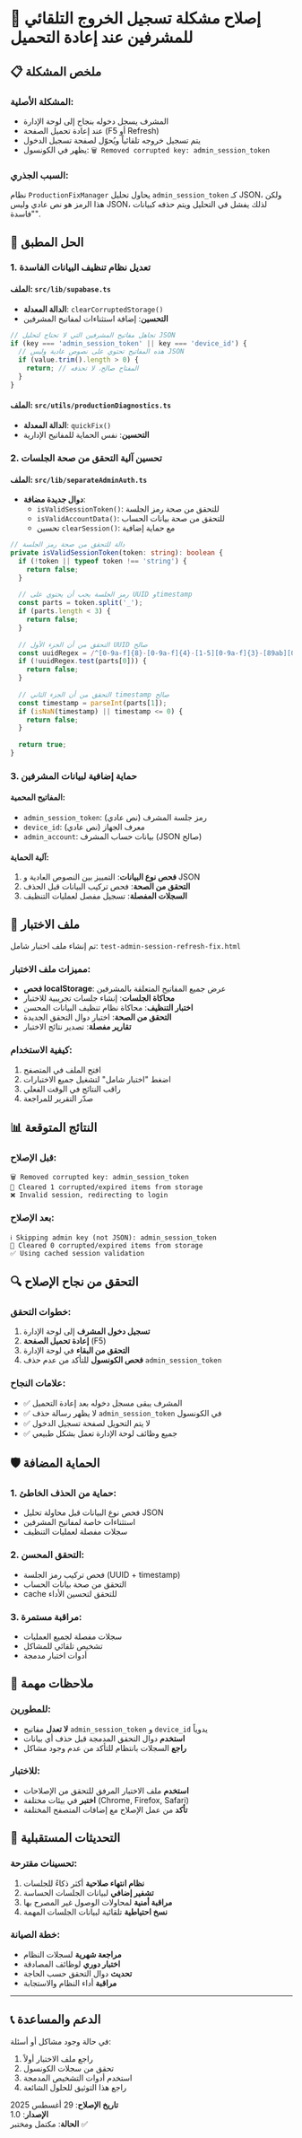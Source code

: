 # 🔧 إصلاح مشكلة تسجيل الخروج التلقائي للمشرفين عند إعادة التحميل

## 📋 ملخص المشكلة

### المشكلة الأصلية:
- المشرف يسجل دخوله بنجاح إلى لوحة الإدارة
- عند إعادة تحميل الصفحة (F5 أو Refresh)
- يتم تسجيل خروجه تلقائياً ويُحوّل لصفحة تسجيل الدخول
- يظهر في الكونسول: `🗑️ Removed corrupted key: admin_session_token`

### السبب الجذري:
نظام `ProductionFixManager` يحاول تحليل `admin_session_token` كـ JSON، ولكن هذا الرمز هو نص عادي وليس JSON، لذلك يفشل في التحليل ويتم حذفه كبيانات "فاسدة".

## 🎯 الحل المطبق

### 1. تعديل نظام تنظيف البيانات الفاسدة

#### الملف: `src/lib/supabase.ts`
- **الدالة المعدلة**: `clearCorruptedStorage()`
- **التحسين**: إضافة استثناءات لمفاتيح المشرفين

```typescript
// تجاهل مفاتيح المشرفين التي لا تحتاج لتحليل JSON
if (key === 'admin_session_token' || key === 'device_id') {
  // هذه المفاتيح تحتوي على نصوص عادية وليس JSON
  if (value.trim().length > 0) {
    return; // المفتاح صالح، لا تحذفه
  }
}
```

#### الملف: `src/utils/productionDiagnostics.ts`
- **الدالة المعدلة**: `quickFix()`
- **التحسين**: نفس الحماية للمفاتيح الإدارية

### 2. تحسين آلية التحقق من صحة الجلسات

#### الملف: `src/lib/separateAdminAuth.ts`
- **دوال جديدة مضافة**:
  - `isValidSessionToken()`: للتحقق من صحة رمز الجلسة
  - `isValidAccountData()`: للتحقق من صحة بيانات الحساب
  - تحسين `clearSession()`: مع حماية إضافية

```typescript
// دالة للتحقق من صحة رمز الجلسة
private isValidSessionToken(token: string): boolean {
  if (!token || typeof token !== 'string') {
    return false;
  }
  
  // رمز الجلسة يجب أن يحتوي على UUID وtimestamp
  const parts = token.split('_');
  if (parts.length < 3) {
    return false;
  }
  
  // التحقق من أن الجزء الأول UUID صالح
  const uuidRegex = /^[0-9a-f]{8}-[0-9a-f]{4}-[1-5][0-9a-f]{3}-[89ab][0-9a-f]{3}-[0-9a-f]{12}$/i;
  if (!uuidRegex.test(parts[0])) {
    return false;
  }
  
  // التحقق من أن الجزء الثاني timestamp صالح
  const timestamp = parseInt(parts[1]);
  if (isNaN(timestamp) || timestamp <= 0) {
    return false;
  }
  
  return true;
}
```

### 3. حماية إضافية لبيانات المشرفين

#### المفاتيح المحمية:
- `admin_session_token`: رمز جلسة المشرف (نص عادي)
- `device_id`: معرف الجهاز (نص عادي)
- `admin_account`: بيانات حساب المشرف (JSON صالح)

#### آلية الحماية:
1. **فحص نوع البيانات**: التمييز بين النصوص العادية و JSON
2. **التحقق من الصحة**: فحص تركيب البيانات قبل الحذف
3. **السجلات المفصلة**: تسجيل مفصل لعمليات التنظيف

## 🧪 ملف الاختبار

تم إنشاء ملف اختبار شامل: `test-admin-session-refresh-fix.html`

### مميزات ملف الاختبار:
- **فحص localStorage**: عرض جميع المفاتيح المتعلقة بالمشرفين
- **محاكاة الجلسات**: إنشاء جلسات تجريبية للاختبار
- **اختبار التنظيف**: محاكاة نظام تنظيف البيانات المحسن
- **التحقق من الصحة**: اختبار دوال التحقق الجديدة
- **تقارير مفصلة**: تصدير نتائج الاختبار

### كيفية الاستخدام:
1. افتح الملف في المتصفح
2. اضغط "اختبار شامل" لتشغيل جميع الاختبارات
3. راقب النتائج في الوقت الفعلي
4. صدّر التقرير للمراجعة

## 📊 النتائج المتوقعة

### قبل الإصلاح:
```
🗑️ Removed corrupted key: admin_session_token
🧹 Cleared 1 corrupted/expired items from storage
❌ Invalid session, redirecting to login
```

### بعد الإصلاح:
```
ℹ️ Skipping admin key (not JSON): admin_session_token
🧹 Cleared 0 corrupted/expired items from storage
✅ Using cached session validation
```

## 🔍 التحقق من نجاح الإصلاح

### خطوات التحقق:
1. **تسجيل دخول المشرف** إلى لوحة الإدارة
2. **إعادة تحميل الصفحة** (F5)
3. **التحقق من البقاء** في لوحة الإدارة
4. **فحص الكونسول** للتأكد من عدم حذف `admin_session_token`

### علامات النجاح:
- ✅ المشرف يبقى مسجل دخوله بعد إعادة التحميل
- ✅ لا يظهر رسالة حذف `admin_session_token` في الكونسول
- ✅ لا يتم التحويل لصفحة تسجيل الدخول
- ✅ جميع وظائف لوحة الإدارة تعمل بشكل طبيعي

## 🛡️ الحماية المضافة

### 1. حماية من الحذف الخاطئ:
- فحص نوع البيانات قبل محاولة تحليل JSON
- استثناءات خاصة لمفاتيح المشرفين
- سجلات مفصلة لعمليات التنظيف

### 2. التحقق المحسن:
- فحص تركيب رمز الجلسة (UUID + timestamp)
- التحقق من صحة بيانات الحساب
- cache للتحقق لتحسين الأداء

### 3. مراقبة مستمرة:
- سجلات مفصلة لجميع العمليات
- تشخيص تلقائي للمشاكل
- أدوات اختبار مدمجة

## 📝 ملاحظات مهمة

### للمطورين:
- **لا تعدل** مفاتيح `admin_session_token` و `device_id` يدوياً
- **استخدم** دوال التحقق المدمجة قبل حذف أي بيانات
- **راجع** السجلات بانتظام للتأكد من عدم وجود مشاكل

### للاختبار:
- **استخدم** ملف الاختبار المرفق للتحقق من الإصلاحات
- **اختبر** في بيئات مختلفة (Chrome, Firefox, Safari)
- **تأكد** من عمل الإصلاح مع إضافات المتصفح المختلفة

## 🔄 التحديثات المستقبلية

### تحسينات مقترحة:
1. **نظام انتهاء صلاحية** أكثر ذكاءً للجلسات
2. **تشفير إضافي** لبيانات الجلسات الحساسة
3. **مراقبة أمنية** لمحاولات الوصول غير المصرح بها
4. **نسخ احتياطية** تلقائية لبيانات الجلسات المهمة

### خطة الصيانة:
- **مراجعة شهرية** لسجلات النظام
- **اختبار دوري** لوظائف المصادقة
- **تحديث** دوال التحقق حسب الحاجة
- **مراقبة** أداء النظام والاستجابة

---

## 📞 الدعم والمساعدة

في حالة وجود مشاكل أو أسئلة:
1. راجع ملف الاختبار أولاً
2. تحقق من سجلات الكونسول
3. استخدم أدوات التشخيص المدمجة
4. راجع هذا التوثيق للحلول الشائعة

**تاريخ الإصلاح**: 29 أغسطس 2025  
**الإصدار**: 1.0  
**الحالة**: مكتمل ومختبر ✅
